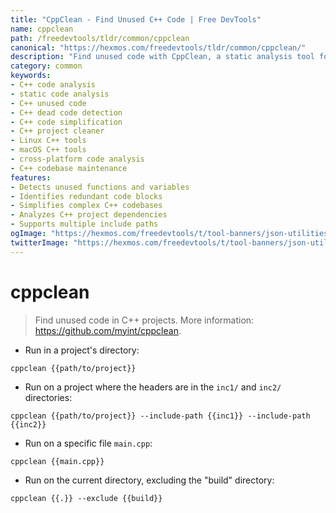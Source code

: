 ```yaml
---
title: "CppClean - Find Unused C++ Code | Free DevTools"
name: cppclean
path: /freedevtools/tldr/common/cppclean
canonical: "https://hexmos.com/freedevtools/tldr/common/cppclean/"
description: "Find unused code with CppClean, a static analysis tool for C++ projects. Identify dead code, simplify your codebase, and improve maintainability. Free online tool, no registration required."
category: common
keywords:
- C++ code analysis
- static code analysis
- C++ unused code
- C++ dead code detection
- C++ code simplification
- C++ project cleaner
- Linux C++ tools
- macOS C++ tools
- cross-platform code analysis
- C++ codebase maintenance
features:
- Detects unused functions and variables
- Identifies redundant code blocks
- Simplifies complex C++ codebases
- Analyzes C++ project dependencies
- Supports multiple include paths
ogImage: "https://hexmos.com/freedevtools/t/tool-banners/json-utilities-banner.png"
twitterImage: "https://hexmos.com/freedevtools/t/tool-banners/json-utilities-banner.png"
---
```


# cppclean

> Find unused code in C++ projects.
> More information: <https://github.com/myint/cppclean>.

- Run in a project's directory:

`cppclean {{path/to/project}}`

- Run on a project where the headers are in the `inc1/` and `inc2/` directories:

`cppclean {{path/to/project}} --include-path {{inc1}} --include-path {{inc2}}`

- Run on a specific file `main.cpp`:

`cppclean {{main.cpp}}`

- Run on the current directory, excluding the "build" directory:

`cppclean {{.}} --exclude {{build}}`
